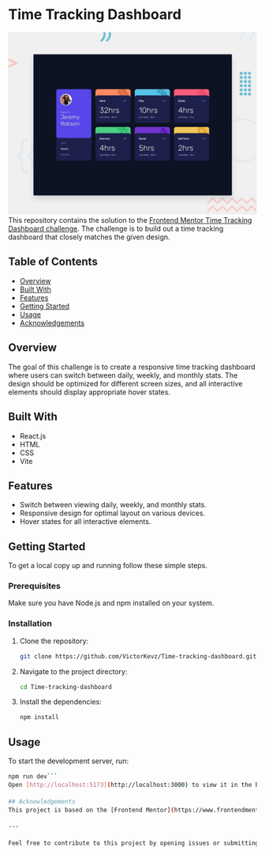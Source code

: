 # Time Tracking Dashboard
![alt text](public/design/desktop-preview.jpg)
This repository contains the solution to the [Frontend Mentor Time Tracking Dashboard challenge](https://www.frontendmentor.io/challenges/time-tracking-dashboard-UIQ7167Jw). The challenge is to build out a time tracking dashboard that closely matches the given design.

## Table of Contents
- [Overview](#overview)
- [Built With](#built-with)
- [Features](#features)
- [Getting Started](#getting-started)
- [Usage](#usage)
- [Acknowledgements](#acknowledgements)

## Overview
The goal of this challenge is to create a responsive time tracking dashboard where users can switch between daily, weekly, and monthly stats. The design should be optimized for different screen sizes, and all interactive elements should display appropriate hover states.

## Built With
- React.js
- HTML
- CSS
- Vite


## Features
- Switch between viewing daily, weekly, and monthly stats.
- Responsive design for optimal layout on various devices.
- Hover states for all interactive elements.

## Getting Started
To get a local copy up and running follow these simple steps.

### Prerequisites
Make sure you have Node.js and npm installed on your system.

### Installation
1. Clone the repository:
   ```sh
   git clone https://github.com/VictorKevz/Time-tracking-dashboard.git
   ```
2. Navigate to the project directory:
   ```sh
   cd Time-tracking-dashboard
   ```
3. Install the dependencies:
   ```sh
   npm install
   ```

## Usage
To start the development server, run:
```sh
npm run dev```
Open [http://localhost:5173](http://localhost:3000) to view it in the browser. The page will reload if you make edits.

## Acknowledgements
This project is based on the [Frontend Mentor](https://www.frontendmentor.io) challenge. The design and data are provided by Frontend Mentor.

---

Feel free to contribute to this project by opening issues or submitting pull requests. Your feedback and suggestions are appreciated!

